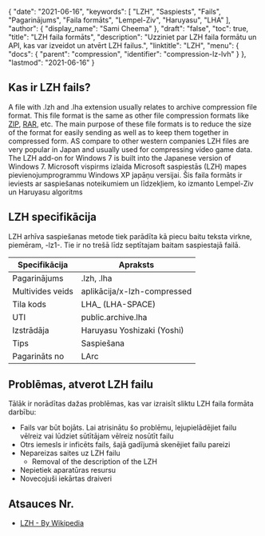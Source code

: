 {
  "date": "2021-06-16",
  "keywords": [
"LZH",
"Saspiests",
"Fails",
"Pagarinājums",
"Faila formāts",
"Lempel-Ziv",
"Haruyasu",
"LHA"
],
  "author": {
    "display_name": "Sami Cheema"
},
  "draft": "false",
  "toc": true,
  "title": "LZH faila formāts",
  "description": "Uzziniet par LZH faila formātu un API, kas var izveidot un atvērt LZH failus.",
  "linktitle": "LZH",
  "menu": {
    "docs": {
      "parent": "compression",
      "identifier": "compression-lz-lvh"
}
},
  "lastmod": "2021-06-16"
}

## Kas ir LZH fails? ##

A file with .lzh and .lha extension usually relates to archive compression file format. This file format is the same as other file compression formats like [ZIP](/compression/zip/), [RAR](/compression/rar/), etc. The main purpose of these file formats is to reduce the size of the format for easily sending as well as to keep them together in compressed form. AS compare to other western companies LZH files are very popular in Japan and usually used for compressing video game data. The LZH add-on for Windows 7 is built into the Japanese version of Windows 7. Microsoft vispirms izlaida Microsoft saspiestās (LZH) mapes pievienojumprogrammu Windows XP japāņu versijai. Šis faila formāts ir ieviests ar saspiešanas noteikumiem un līdzekļiem, ko izmanto Lempel-Ziv un Haruyasu algoritms

## LZH specifikācija ##

LZH arhīva saspiešanas metode tiek parādīta kā piecu baitu teksta virkne, piemēram, -lz1-. Tie ir no trešā līdz septītajam baitam saspiestajā failā.

|Specifikācija|Apraksts|
---|---|
|Pagarinājums | .lzh, .lha|
|Multivides veids| aplikācija/x-lzh-compressed|
|Tila kods| LHA_ (LHA-SPACE)|
|UTI| public.archive.lha|
|Izstrādāja| Haruyasu Yoshizaki (Yoshi)|
|Tips| Saspiešana|
|Pagarināts no| LArc|

## Problēmas, atverot LZH failu ##

Tālāk ir norādītas dažas problēmas, kas var izraisīt sliktu LZH faila formāta darbību:
  
* Fails var būt bojāts. Lai atrisinātu šo problēmu, lejupielādējiet failu vēlreiz vai lūdziet sūtītājam vēlreiz nosūtīt failu
* Otrs iemesls ir inficēts fails, šajā gadījumā skenējiet failu pareizi
* Nepareizas saites uz LZH failu
  *	 Removal of the description of the LZH 
* Nepietiek aparatūras resursu
* Novecojuši iekārtas draiveri

## Atsauces Nr.

* [LZH - By Wikipedia](https://en.wikipedia.org/wiki/LHA_(file_format))
